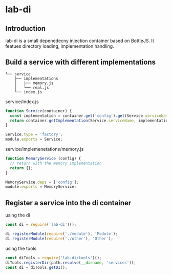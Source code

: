 # lab-di

## Introduction

lab-di is a small depenedecny injection container based on BottleJS. It featues directory loading, implementation handling.

## Build a service with different implementations

```
└── service
    ├── implementations
    │   ├── memory.js
    │   └── real.js
    └── index.js
```

service/index.js

```js
function Service(container) {
  const implementation = container.get('config').get(Service.serviceName);
  return container.getImplementation(Service.serviceName, implementation);
}

Service.type = 'factory';
module.exports = Service;
```

service/implemenetations/memory.js
```js
function MemoryService (config) {
  // return with the memory implementation  
  return {};
}

MemoryService.deps = ['config'];
module.exports = MemoryService;
```

## Register a service into the di container

using the di
```js
const di = require('lab-di')();

di.registerModule(require('./module'), 'Module');
di.registerModule(require('./other'), 'Other');
```

using the tools
```js
const diTools = require('lab-di/tools')();
diTools.registerDir(path.resolve(__dirname, 'services'));
const di = diTools.getDI();
```
